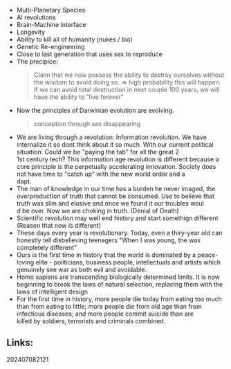 - Multi-Planetary Species
- AI revolutions
- Brain-Machine Interface
- Longevity
- Ability to kill all of humanity (nukes / bio)
- Genetic Re-engineering
- Close to last generation that uses sex to reproduce
- The precipice:
  > Claim that we now possess the ability to destroy ourselves without the wisdom to avoid doing so.
  > => high probability this will happen.
  > If we can avoid total destruction in next couple 100 years, we will have  the ability to "live forever"
- Now the principles of Darwinian evolution are evolving.
  > conception through sex disappearing
- We are living through a revolution: Information revolution. We have internalize it so dont think about it so much. With our current political situation: Could we be "paying the tab" for all the great 2\
1st century tech? This information age revolution is different because a core principle is the perpetually accelerating innovation. Society does not have time to "catch up" with the new world order and a\
dapt.
- The man of knowledge in our time has a burden he never imaged, the overproduction of truth that cannot be consumed. Use to believe that truth was slim and elusive and once we found it our troubles woul\
d be over. Now we are choking in truth. (Denial of Death)
- Scientific revolution may well end history and start somethign different (Reason that now is different)
- These days every year is revolutionary. Today, even a thiry-year old can honestly tell disbelieving teenagers "When I was young, the was completely different"
- Ours is the first time in history that the world is dominated by a peace-loving elite - politicians, business people, intellectuals and artists which genuinely see war as both evil and avoidable.
- Homo sapiens are transcending biologically determined limits. It is now beginning to break the laws of natural selection, replacing them with the laws of intelligent design
- For the first time in history, more people die today from eating too much than from eating to little; more people die from old age than from infectious diseases; and more people commit suicide than are\
 killed by soldiers, terrorists and criminals combined.


## Links: 



202407082121
